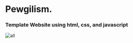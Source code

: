 # Pewgilism.
### Template Website using html, css, and javascript
![all](https://user-images.githubusercontent.com/80663955/185179004-610f4bf0-2045-4a37-9a4d-1adf1c561487.png)
<html>
<img href="https://user-images.githubusercontent.com/80663955/185179004-610f4bf0-2045-4a37-9a4d-1adf1c561487.png"></>
</html>
